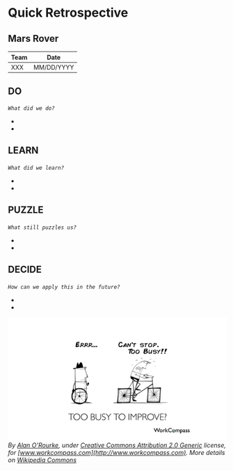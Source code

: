 # Quick Retrospective

## Mars Rover

| Team | Date |
| ---- | ---- |
| XXX | MM/DD/YYYY |

## DO
_`What did we do?`_

- 
-

## LEARN
_`What did we learn?`_

-
-

## PUZZLE
_`What still puzzles us?`_

-
-

## DECIDE
_`How can we apply this in the future?`_

-
-

![Retrospective](./images/Retrospective.jpg)
_By [Alan O'Rourke](https://www.flickr.com/people/33524159@N00), under [Creative Commons Attribution 2.0 Generic](https://creativecommons.org/licenses/by/2.0/deed.en) license, for [www.workcompass.com](http://www.workcompass.com). More details on [Wikipedia Commons](https://commons.wikimedia.org/wiki/File:Too_Busy_To_Improve_-_Performance_Management_-_Square_Wheels.png)_
